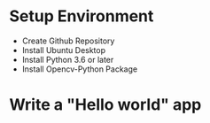 # Setup Environment
- Create Github Repository
- Install Ubuntu Desktop
- Install Python 3.6 or later
- Install Opencv-Python Package
# Write a "Hello world" app
